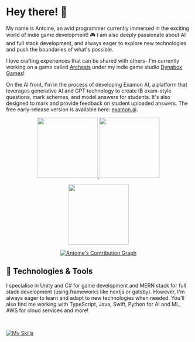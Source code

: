# Hey there! 👋

My name is Antoine, an avid programmer currently immersed in the exciting world of indie game development! 🎮 I am also deeply passionate about AI and full stack development, and always eager to explore new technologies and push the boundaries of what's possible.

I love crafting experiences that can be shared with others- I'm currently working on a game called [Archesis](https://store.steampowered.com/app/2369930/Archesis/) under my indie game studio [Dynabox Games](https://www.dynaboxgames.com)!

On the AI front, I'm in the process of developing Examon AI, a platform that leverages generative AI and GPT technology to create IB exam-style questions, mark schemes, and model answers for students. It's also designed to mark and provide feedback on student uploaded answers. The free early-release version is available here: [examon.ai](https://examon.ai).

<p align="center">
  <a href="https://github.com/antoinekllee">
    <img height="165em" src="https://github-readme-stats-antoinekllee.vercel.app/api?username=antoinekllee&show_icons=true&theme=dracula&include_all_commits" />
  </a>
  <a href="https://github.com/antoinekllee">
    <img height="165em" src="https://github-readme-stats-antoinekllee.vercel.app/api/top-langs/?username=antoinekllee&langs_count=8&layout=compact&theme=dracula&exclude_repo=Archesis,The-Shadow-Crossing,Warlandia,Synergy-Interactive-Game,Examon-AI" /> 
  </a>
</p>
<p align="center">
    <a href="https://github.com/antoinekllee">
    <img height="165em" src="https://streak-stats.demolab.com?user=antoinekllee&theme=dracula&card_width=550" />
  </a>
</p>
<p align="center">
  <a href="https://github.com/antoinekllee"><img title="Antoine's Contribution Graph" alt="Antoine's Contribution Graph" src="https://github-readme-activity-graph.vercel.app/graph?username=antoinekllee&theme=dracula" /></a>
</p>

## 🔧 Technologies & Tools

I specialise in Unity and C# for game development and MERN stack for full stack development (using frameworks like nextjs or gatsby). However, I'm always eager to learn and adapt to new technologies when needed. You'll also find me working with TypeScript, Java, Swift, Python for AI and ML, AWS for cloud services and more!

<br>

[![My Skills](https://skillicons.dev/icons?i=nodejs,express,ts,js,nextjs,mongodb,py,flask,aws,html,css,gatsby,react,unity,cs,github,d3,dynamodb,java,raspberrypi,postman,firebase,postgres,sequelize,sqlite,tensorflow,vscode,ai,ps,figma,eclipse,cpp&perline=16)](https://github.com/antoinekllee)
